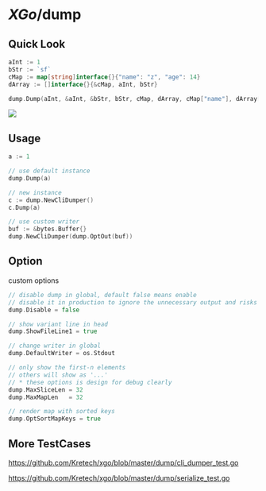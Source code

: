 # *XGo*/dump



## Quick Look

```go
aInt := 1
bStr := `sf`
cMap := map[string]interface{}{"name": "z", "age": 14}
dArray := []interface{}{&cMap, aInt, bStr}

dump.Dump(aInt, &aInt, &bStr, bStr, cMap, dArray, cMap["name"], dArray[2], dArray[aInt])
```

![](https://ws1.sinaimg.cn/mw690/8f9ce571ly1g13yuxm4boj20tk0zuncl.jpg)

## Usage

```go
a := 1

// use default instance
dump.Dump(a)

// new instance
c := dump.NewCliDumper()
c.Dump(a)

// use custom writer
buf := &bytes.Buffer{}
dump.NewCliDumper(dump.OptOut(buf))
```

## Option

custom options

```go
// disable dump in global, default false means enable
// disable it in production to ignore the unnecessary output and risks
dump.Disable = false

// show variant line in head
dump.ShowFileLine1 = true

// change writer in global
dump.DefaultWriter = os.Stdout

// only show the first-n elements
// others will show as '...'
// * these options is design for debug clearly
dump.MaxSliceLen = 32
dump.MaxMapLen   = 32

// render map with sorted keys
dump.OptSortMapKeys = true
```

## More TestCases

https://github.com/Kretech/xgo/blob/master/dump/cli_dumper_test.go

https://github.com/Kretech/xgo/blob/master/dump/serialize_test.go

